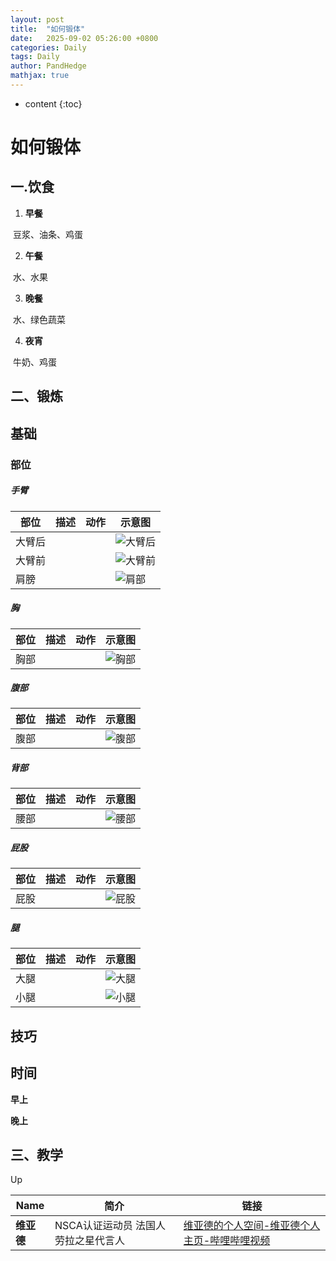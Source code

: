 ```yaml
---
layout: post
title:  "如何锻体"
date:   2025-09-02 05:26:00 +0800
categories: Daily
tags: Daily 
author: PandHedge
mathjax: true
---
```

* content
{:toc}


# 如何锻体

##  一.饮食

1. **早餐**

​	豆浆、油条、鸡蛋


2. **午餐**

​	水、水果


3. **晚餐**

​	水、绿色蔬菜


4. **夜宵**

​	牛奶、鸡蛋



## 二、锻炼

## 基础

### 部位

##### 手臂

| 部位   | 描述 | 动作 | 示意图                          |
| ------ | ---- | ---- | ------------------------------- |
| 大臂后 |      |      | ![大臂后](.\img\fit\大臂后.gif) |
| 大臂前 |      |      | ![大臂前](.\img\fit\大臂前.gif ) |
| 肩膀   |      |      | ![肩部](.\img\fit\肩部.gif)     |





##### 胸

| 部位 | 描述 | 动作 | 示意图                      |
| ---- | ---- | ---- | --------------------------- |
| 胸部 |      |      | ![胸部](.\img\fit\胸部.gif) |

##### 腹部

| 部位 | 描述 | 动作 | 示意图                      |
| ---- | ---- | ---- | --------------------------- |
| 腹部 |      |      | ![腹部](.\img\fit\腹部.gif ) |

##### 背部

| 部位 | 描述 | 动作 | 示意图                      |
| ---- | ---- | ---- | --------------------------- |
| 腰部 |      |      | ![腰部](.\img\fit\腰部.gif) |

##### 屁股

| 部位 | 描述 | 动作 | 示意图                      |
| ---- | ---- | ---- | --------------------------- |
| 屁股 |      |      | ![屁股](.\img\fit\屁股.gif ) |

##### 腿

| 部位 | 描述 | 动作 | 示意图                      |
| ---- | ---- | ---- | --------------------------- |
| 大腿 |      |      | ![大腿](.\img\fit\大腿.gif ) |
| 小腿 |      |      | ![小腿](.\img\fit\小腿.gif) |


## 技巧









## 时间

**早上**



**晚上**



## 三、教学

Up

| Name       | 简介                                 | 链接                                                         |
| ---------- | ------------------------------------ | ------------------------------------------------------------ |
| **维亚德** | NSCA认证运动员 法国人 劳拉之星代言人 | [维亚德的个人空间-维亚德个人主页-哔哩哔哩视频](https://space.bilibili.com/1745356376?spm_id_from=333.788.upinfo.detail.click) |



